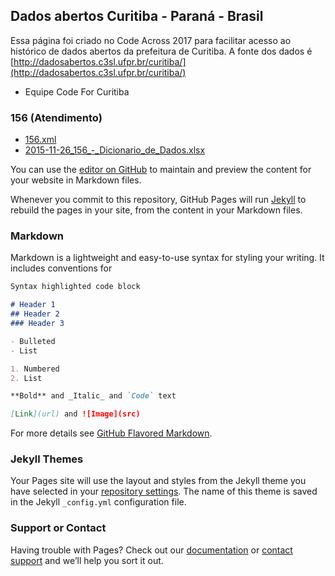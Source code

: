 ## Dados abertos Curitiba - Paraná - Brasil

Essa página foi criado no Code Across 2017 para facilitar acesso ao histórico de dados abertos da prefeitura de Curitiba. A fonte dos dados é [http://dadosabertos.c3sl.ufpr.br/curitiba/](http://dadosabertos.c3sl.ufpr.br/curitiba/)

- Equipe Code For Curitiba

### 156 (Atendimento)

- [156.xml](http://dadosabertos.c3sl.ufpr.br/curitiba/156/156.xml)
- [2015-11-26_156_-_Dicionario_de_Dados.xlsx](http://dadosabertos.c3sl.ufpr.br/curitiba/156/2015-11-26_156_-_Dicionario_de_Dados.xlsx)

You can use the [editor on GitHub](https://github.com/mhbsti/dados-abertos-curitiba/edit/master/index.md) to maintain and preview the content for your website in Markdown files.

Whenever you commit to this repository, GitHub Pages will run [Jekyll](https://jekyllrb.com/) to rebuild the pages in your site, from the content in your Markdown files.

### Markdown

Markdown is a lightweight and easy-to-use syntax for styling your writing. It includes conventions for

```markdown
Syntax highlighted code block

# Header 1
## Header 2
### Header 3

- Bulleted
- List

1. Numbered
2. List

**Bold** and _Italic_ and `Code` text

[Link](url) and ![Image](src)
```

For more details see [GitHub Flavored Markdown](https://guides.github.com/features/mastering-markdown/).

### Jekyll Themes

Your Pages site will use the layout and styles from the Jekyll theme you have selected in your [repository settings](https://github.com/mhbsti/dados-abertos-curitiba/settings). The name of this theme is saved in the Jekyll `_config.yml` configuration file.

### Support or Contact

Having trouble with Pages? Check out our [documentation](https://help.github.com/categories/github-pages-basics/) or [contact support](https://github.com/contact) and we’ll help you sort it out.
